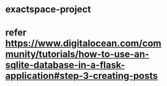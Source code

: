 # exactspace-project
# refer https://www.digitalocean.com/community/tutorials/how-to-use-an-sqlite-database-in-a-flask-application#step-3-creating-posts
